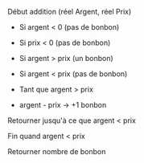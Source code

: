 Début addition (réel Argent, réel Prix)

+ Si argent < 0   (pas de bonbon)
+ Si prix < 0   (pas de bonbon)

+ Si argent > prix     (un bonbon)
+ Si argent < prix     (pas de bonbon)

+ Tant que argent > prix
+ argent - prix → +1 bonbon

Retourner jusqu'à ce que argent < prix

Fin quand argent < prix

Retourner nombre de bonbon
